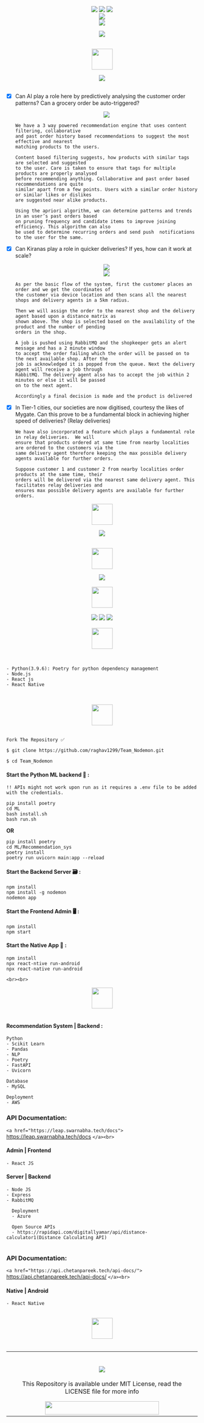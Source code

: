 <div align="center"> 
  <p align='center'> 
   <img src="https://img.shields.io/badge/Name%20-%20Nodemarket🔥 -darkgreen?style=for-the-badge" />
   <img src="https://forthebadge.com/images/badges/built-with-love.svg" />
   <img src="https://img.shields.io/badge/By-Team%20Nodemon-blue?style=for-the-badge" /><br>
   <img src="https://img.shields.io/badge/shadowfax-leap%20hackathon-red?style=for-the-badge" />
    <br>
   <img src="https://img.shields.io/badge/License-MIT-yellow.svg?logo=Microsoft%20Word&style=for-the-badge" /><br>
  </p>
  <img src="media/logo.jpg" />
  <br><br>
  <p>
  <img src="https://img.shields.io/badge/Problem%20statement-lavenderblush?logo=Product%20Hunt&style=for-the-badge" height="55"/>
  </p>
  <img src="media/p_statement.png" />
  <br><br>
 </div>

- [X] Can AI play a role here by predictively analysing the customer order patterns? Can a grocery order be auto-triggered?

  <div align="center"> 
  <img src="media/Reco_sys.png" />
  </div>

  ```
  We have a 3 way powered recommendation engine that uses content filtering, collaborative
  and past order history based recommendations to suggest the most effective and nearest 
  matching products to the users.

  Content based filtering suggests, how products with similar tags are selected and suggested 
  to the user. Care is taken to ensure that tags for multiple products are properly analysed 
  before recommending anything. Collaborative and past order based recommendations are quite 
  similar apart from a few points. Users with a similar order history or similar likes or dislikes
  are suggested near alike products.

  Using the apriori algorithm, we can determine patterns and trends in an user’s past orders based
  on pruning frequency and candidate items to improve joining efficiency. This algorithm can also 
  be used to determine recurring orders and send push  notifications to the user for the same.

  ```
- [X] Can Kiranas play a role in quicker deliveries? If yes, how can it work at scale?

  <div align="center"> 
  <img src="media/Delivery_Flow.png" />
  <br>
  <img src="media/Delivery_Optimized.png" />
  </div>

  ```
  As per the basic flow of the system, first the customer places an order and we get the coordinates of 
  the customer via device location and then scans all the nearest shops and delivery agents in a 5km radius.

  Then we will assign the order to the nearest shop and the delivery agent based upon a distance matrix as
  shown above. The shop is selected based on the availability of the product and the number of pending 
  orders in the shop. 

  A job is pushed using RabbitMQ and the shopkeeper gets an alert message and has a 2 minute window 
  to accept the order failing which the order will be passed on to the next available shop. After the 
  job is acknowledged it is popped from the queue. Next the delivery agent will receive a job through 
  RabbitMQ. The delivery agent also has to accept the job within 2 minutes or else it will be passed 
  on to the next agent.

  Accordingly a final decision is made and the product is delivered

  ```
- [X] In Tier-1 cities, our societies are now digitised, courtesy the likes of Mygate. Can this prove to be a fundamental block in achieving higher speed of deliveries? (Relay deliveries)

  ```
  We have also incorporated a feature which plays a fundamental role in relay deliveries.  We will 
  ensure that products ordered at same time from nearby localities are ordered to the customers via the 
  same delivery agent therefore keeping the max possible delivery agents available for further orders.

  Suppose customer 1 and customer 2 from nearby localities order products at the same time, their 
  orders will be delivered via the nearest same delivery agent. This facilitates relay deliveries and 
  ensures max possible delivery agents are available for further orders.
  ```

<div align="center"> 
    <p>
    <img src="https://img.shields.io/badge/Why%20%7C%20What%20it%20does-darkslategrey?logo=Windows%20Terminal&style=for-the-badge" height="55"/></p>
    <img src="media/approach.png" />
  <br><br>
 </div>

<div align="center"> 
    <p>
    <img src="https://img.shields.io/badge/system%20architecture-moccasin?logo=Databricks&style=for-the-badge" height="55"/></p>
    <img src="media/Sys_Arch.png" />
  <br><br>
 </div>

<div align="center"> 
  <img src="https://img.shields.io/badge/Product%20Images-mediumseagreen?logo=Pinterest&style=for-the-badge" height="55" /><br><br>
  <img src="media/mockup1.jpg" />
  <img src="media/mockup2.jpg" />
  <img src="media/mockup3.jpg" />
</div>
<br>

<div align="center"> 
  <img src="https://img.shields.io/badge/Prerequisites-teal?logo=Pinboard&style=for-the-badge" height="55"/><br>
</div>
<br>

```

- Python(3.9.6): Poetry for python dependency management
- Node.js
- React js
- React Native
 
```

<br>

<div align="center"> 
  <img src="https://img.shields.io/badge/Setting%20up%20locally-purple?logo=visual-studio-code&style=for-the-badge" height="55"/> 
</div><br>

```
Fork The Repository ✅

$ git clone https://github.com/raghav1299/Team_Nodemon.git   
```

```
$ cd Team_Nodemon
```

#### Start the Python ML backend 🚀 :

```
!! APIs might not work upon run as it requires a .env file to be added with the credentials.

pip install poetry
cd ML
bash install.sh
bash run.sh
```

**OR**

```
pip install poetry
cd ML/Recommendation_sys
poetry install
poetry run uvicorn main:app --reload
```

#### Start the Backend Server 🗃 :

```
npm install 
npm install -g nodemon
nodemon app
```

#### Start the Frontend Admin 🖥️ :

```
npm install
npm start
```

#### Start the Native App 📱 :

```
npm install
npx react-ntive run-android
npx react-native run-android
```

`<br><br>`

<div align="center"> 
  <img src="https://img.shields.io/badge/Tech%20Stack%20Used-chocolate?logo=Tesla&style=for-the-badge" height="55"/> 
</div>
  <br>

#### Recommendation System | Backend :

```
Python
- Scikit Learn
- Pandas
- NLP
- Poetry
- FastAPI
- Uvicorn

Database
- MySQL

Deployment
- AWS
```

<div>
   <h3>API Documentation:</h3>

`<a href="https://leap.swarnabha.tech/docs">` https://leap.swarnabha.tech/docs `</a><br>`

</div>

#### Admin | Frontend

```
- React JS
```

#### Server | Backend

```
- Node JS
- Express
- RabbitMQ
  
  Deployment
  - Azure
  
  Open Source APIs
  - https://rapidapi.com/digitallyamar/api/distance-calculator1(Distance Calculating API)
  
```

<div>

<h3>API Documentation:</h3>

`<a href="https://api.chetanpareek.tech/api-docs/">` https://api.chetanpareek.tech/api-docs/ `</a><br>`

</div>

#### Native | Android

```
- React Native
```

<br>

<div align="center"> 
  <img src="https://img.shields.io/badge/Contributors-black?logo=Github&style=for-the-badge" height="55"/> 
</div>
  <br>

<div align="center"> 
  <table>
<tr align="center">
 <td>

<!-- END -->

<div align="center">
 <p>
 <br>
   <img src="https://img.shields.io/badge/License-MIT-yellow.svg?logo=Microsoft%20Word&style=for-the-badge" /><br>
   <br><strong><Repo-Name></strong>This Repository is available under MIT License, read the LICENSE file for more info
  <p>
 </div>

<div align="center">
  <img src="https://img.shields.io/badge/Please%20star%20if%20you%20like%20it-lightcoral?logo=Starship&style=for-the-badge" width="300" height="35"/>
 </div>
